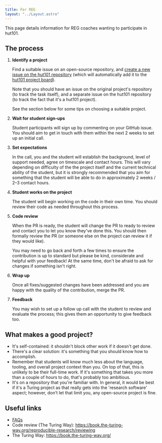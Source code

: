 ```yaml
---
title: For REG
layout: "../Layout.astro"
---
```


This page details information for REG coaches wanting to participate in hut101.

## The process

1. **Identify a project**

   Find a suitable issue on an open-source repository, and [create a new issue on the hut101 repository](https://github.com/alan-turing-institute/hut101/issues/new?template=project.yml) (which will automatically add it to the [hut101 project board](https://github.com/orgs/alan-turing-institute/projects/319)).

   Note that you should have an issue on the original project's repository (to track the task itself), and a separate issue on the hut101 repository (to track the fact that it's a hut101 project).

   See the section below for some tips on choosing a suitable project.

2. **Wait for student sign-ups**

   Student participants will sign up by commenting on your GitHub issue. You should aim to get in touch with them within the next 2 weeks to set up an initial call. 

3. **Set expectations**

   In the call, you and the student will establish the background, level of support needed, agree on timescale and contact hours. This will vary depending on difficulty of the the project itself and the current technical ability of the student, but it is strongly recommended that you aim for something that the student will be able to do in approximately 2 weeks / 2–3 contact hours.

4. **Student works on the project**

   The student will begin working on the code in their own time. You should review their code as needed throughout this process.

5. **Code review**

   When the PR is ready, the student will change the PR to ready to review and contact you to let you know they've done this. You should then formally review the PR (or someone else on the project can review it if they would like).

   You may need to go back and forth a few times to ensure the contribution is up to standard but please be kind, considerate and helpful with your feedback! At the same time, don't be afraid to ask for changes if something isn't right.

6. **Wrap up**

   Once all fixes/suggested changes have been addressed and you are happy with the quality of the contribution, merge the PR.

7. **Feedback**

   You may wish to set up a follow up call with the student to review and evaluate the process; this gives them an opportunity to give feedback too.

## What makes a good project?

- It's self-contained: it shouldn't block other work if it doesn't get done.
- There's a clear solution: it's something that you should know how to accomplish.
- Remember that students will know much less about the language, tooling, and overall project context than you. On top of that, this is unlikely to be their full-time work. If it's something that takes you more than a couple of hours to do, that's probably too ambitious.
- It's on a repository that you're familiar with. In general, it would be best if it's a Turing project as that really gets into the 'research software' aspect; however, don't let that limit you, any open-source project is fine.

## Useful links

- [FAQs](../faq)
- Code review (The Turing Way): https://book.the-turing-way.org/reproducible-research/reviewing
- The Turing Way: https://book.the-turing-way.org/
